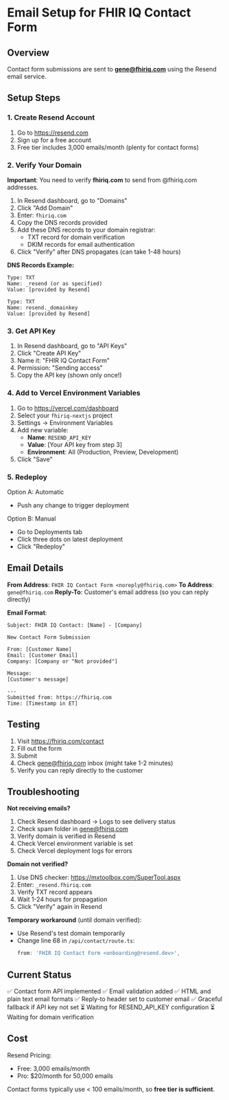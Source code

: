 # Email Setup for FHIR IQ Contact Form

## Overview

Contact form submissions are sent to **gene@fhiriq.com** using the Resend email service.

## Setup Steps

### 1. Create Resend Account

1. Go to https://resend.com
2. Sign up for a free account
3. Free tier includes 3,000 emails/month (plenty for contact forms)

### 2. Verify Your Domain

**Important**: You need to verify **fhiriq.com** to send from @fhiriq.com addresses.

1. In Resend dashboard, go to "Domains"
2. Click "Add Domain"
3. Enter: `fhiriq.com`
4. Copy the DNS records provided
5. Add these DNS records to your domain registrar:
   - TXT record for domain verification
   - DKIM records for email authentication
6. Click "Verify" after DNS propagates (can take 1-48 hours)

**DNS Records Example:**
```
Type: TXT
Name: _resend (or as specified)
Value: [provided by Resend]

Type: TXT  
Name: resend._domainkey
Value: [provided by Resend]
```

### 3. Get API Key

1. In Resend dashboard, go to "API Keys"
2. Click "Create API Key"
3. Name it: "FHIR IQ Contact Form"
4. Permission: "Sending access"
5. Copy the API key (shown only once!)

### 4. Add to Vercel Environment Variables

1. Go to https://vercel.com/dashboard
2. Select your `fhiriq-nextjs` project
3. Settings → Environment Variables
4. Add new variable:
   - **Name**: `RESEND_API_KEY`
   - **Value**: [Your API key from step 3]
   - **Environment**: All (Production, Preview, Development)
5. Click "Save"

### 5. Redeploy

Option A: Automatic
- Push any change to trigger deployment

Option B: Manual
- Go to Deployments tab
- Click three dots on latest deployment  
- Click "Redeploy"

## Email Details

**From Address**: `FHIR IQ Contact Form <noreply@fhiriq.com>`
**To Address**: `gene@fhiriq.com`
**Reply-To**: Customer's email address (so you can reply directly)

**Email Format**:
```
Subject: FHIR IQ Contact: [Name] - [Company]

New Contact Form Submission

From: [Customer Name]
Email: [Customer Email]
Company: [Company or "Not provided"]

Message:
[Customer's message]

---
Submitted from: https://fhiriq.com
Time: [Timestamp in ET]
```

## Testing

1. Visit https://fhiriq.com/contact
2. Fill out the form
3. Submit
4. Check gene@fhiriq.com inbox (might take 1-2 minutes)
5. Verify you can reply directly to the customer

## Troubleshooting

**Not receiving emails?**

1. Check Resend dashboard → Logs to see delivery status
2. Check spam folder in gene@fhiriq.com
3. Verify domain is verified in Resend
4. Check Vercel environment variable is set
5. Check Vercel deployment logs for errors

**Domain not verified?**

1. Use DNS checker: https://mxtoolbox.com/SuperTool.aspx
2. Enter: `_resend.fhiriq.com`
3. Verify TXT record appears
4. Wait 1-24 hours for propagation
5. Click "Verify" again in Resend

**Temporary workaround** (until domain verified):
- Use Resend's test domain temporarily
- Change line 68 in `/api/contact/route.ts`:
  ```typescript
  from: 'FHIR IQ Contact Form <onboarding@resend.dev>',
  ```

## Current Status

✅ Contact form API implemented
✅ Email validation added
✅ HTML and plain text email formats
✅ Reply-to header set to customer email
✅ Graceful fallback if API key not set
⏳ Waiting for RESEND_API_KEY configuration
⏳ Waiting for domain verification

## Cost

Resend Pricing:
- Free: 3,000 emails/month
- Pro: $20/month for 50,000 emails

Contact forms typically use < 100 emails/month, so **free tier is sufficient**.
